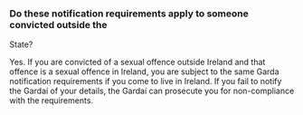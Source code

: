 ###  Do these notification requirements apply to someone convicted outside the
State?

Yes. If you are convicted of a sexual offence outside Ireland and that offence
is a sexual offence in Ireland, you are subject to the same Garda notification
requirements if you come to live in Ireland. If you fail to notify the Gardaí
of your details, the Gardaí can prosecute you for non-compliance with the
requirements.
